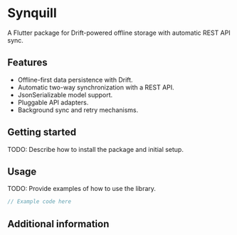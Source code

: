 # Synquill

A Flutter package for Drift-powered offline storage with automatic REST API sync.

## Features

- Offline-first data persistence with Drift.
- Automatic two-way synchronization with a REST API.
- JsonSerializable model support.
- Pluggable API adapters.
- Background sync and retry mechanisms.

## Getting started

TODO: Describe how to install the package and initial setup.

## Usage

TODO: Provide examples of how to use the library.

```dart
// Example code here
```

## Additional information

